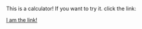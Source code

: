 This is a calculator!
If you want to try it. click the link:

<a href="http://htmlpreview.github.io/?https://github.com/Duduoop/Calculator/blob/main/snake.html">I am the link!</a>
